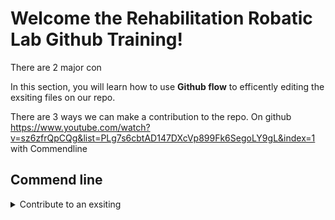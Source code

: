 # Welcome the Rehabilitation Robatic Lab Github Training!

There are 2 major con

In this section, you will learn how to use **Github flow** to efficently editing the exsiting files on our repo. 

There are 3 ways we can make a contribution to the repo.
On github https://www.youtube.com/watch?v=sz6zfrQpCQg&list=PLg7s6cbtAD147DXcVp899Fk6SegoLY9gL&index=1
with Commendline

## Commend line
  
<details><summary>Contribute to an exsiting </summary>
  
## Step 1: Create a branch

Let’s complete the first step of the GitHub flow: creating a branch <sup>[:book:](https://help.github.com/articles/github-glossary/#branch)</sup>.

<details><summary>Creating a branch</summary>

## Creating a branch

:tv: [Video: Branches](https://www.youtube.com/watch?v=xgQmu81G1yY)

You just learned how to create a branch—the first step in the GitHub flow.

Branches are an important part of the GitHub flow because they allow us to separate our work from the `master` branch. In other words, everyone's work is safe while you contribute.

### Tips for using branches

A single project can have hundreds of branches, each suggesting a new change to the `master` branch.

The best way to keep branches organized with a team is to keep them concise and short-lived. In other words, a single branch should represent a single new feature or bug fix. This reduces confusion among contributors when branches are only active for a few days before they’re merged <sup>[:book:](https://help.github.com/articles/github-glossary/#merge)</sup> into the `master` branch.

<hr>
</details>

### :keyboard: Activity: Your first branch


1. Open your preferred command line interface, which we'll call your shell from now on.
1. Clone this repository:
      ```shell
      git clone https://github.com/Rehabilitation-Robotics/github_edit_training.git
      ```
1. Navigate to the repository in your shell:
      ```shell
      cd edit_training
      ```
1. Create a branch, use whatever name you like. Feel free to use the your name (eg. `git branch JasonZ`). 
      ```shell
      git branch <your-branch-name>
      ```
1. Push the branch to GitHub (eg. `git push --set-upstream origin JasonZ`):
      ```
      git push --set-upstream origin <BRANCH-NAME>
      ```


<hr>


## Step 2: Commit a file

:tada: You created a branch!

Creating a branch allows you to make modifications to your project without changing the deployed `master` branch. Now that you have a branch, it’s time to create a file and make your first commit!

<details><summary>Commits 101</summary>

## Commits 101

When you’re finished creating or making changes to a file on GitHub, scroll to the bottom of the page. Then find the "Commit new file" section.

In the first field, type a commit message. The commit message should briefly tell contributors about the changes you are introducing to the file.

### Rules to live by for commit messages:

- Don’t end your commit message with a period.
- Keep your commit messages to 50 characters or less. Add extra detail in the extended description window if necessary. This is located just below the subject line.
- Use active voice. For example, "add" instead of "added" and "merge" instead of "merged".
- Think of your commit as expressing intent to introduce a change.

<hr>
</details>

### :keyboard: Activity: Your first commit

The following steps will guide you through the process of committing a change on GitHub.


1. Check out to your branch:
      ```shell
      git checkout <your-branch-name>
      ```
1. Create a new file named `<yourname>.md`(eg `JasonZhao.md`).
      for Mac 
      ```shell
      touch <yourname>.md 
      ```
      for windows
      ```shell
      copy con <yourname>.md 
      ```
1. Add the following content to your file:
      ```<yourname> did it 
      ```
1. Stage your new file:
      ```shell
      git add <yourname>.md
      ```
      or 
      ```shell
      git add .
      ```
1. After adding the text, commit the change and a commit message, check out the **Commits 101** drop-down, just above these instructions:
      ```shell
      git commit -m "<YOUR-MESSAGE>"
      ```
1. Push your new commit to GitHub:
      ```shell
      git push
      ```


<hr>



## Step 3: Open a pull request

Nice work making that commit :sparkles:

Now that you’ve created a commit, it’s time to share your proposed change through a pull request! Where issues encourage discussion with other contributors and collaborators on a project, pull requests help you share your changes, receive feedback on them, and iterate on them until they’re perfect!

<details><summary>What is a pull request?</summary>

## Pull requests

Let’s think back to the GitHub flow again. You have created a branch, added a file, and committed the file to your branch. Now it’s time to collaborate on your file with other students taking this class. This collaboration happens in a pull request. Check out this video to learn more:

:tv: [Video: Introduction to pull requests](https://youtu.be/kJr-PIfLDl4)
<hr>
</details>

This pull request is going to keep the changes you just made on your branch and propose applying them to the `master` branch.

### :keyboard: Activity: Create a pull request

1. Open a pull request using [this shortcut](https://github.com/jichengnorth/github-slideshow/compare/refs/heads/my-slide?expand=1) or manually as follows:
    - From the "Pull requests" tab, click **New pull request**
    - In the "base:" drop-down menu, make sure the "master" branch is selected
    - In the "compare:" drop-down menu, select "my-slide"
1. When you’ve selected your branch, enter a title for your pull request. For example `Add jichengnorth's file`
1. The next field helps you provide a description of the changes you made. Feel free to add a description of what you’ve accomplished so far. As a reminder, you have: created a branch, created a file and made a commit, and opened a pull request
1. Click **Create pull request**

<hr>

## Step 4: Respond to a review

Your pull request is looking great!

Let’s add some content to your file. Replace line 5 of your file with a quotation or meme and witty caption. Remember: [Markdown](https://guides.github.com/features/mastering-markdown/) is supported.

### :keyboard: Activity: Change your file


1. Check out to your branch:
    ```shell
    git checkout <your-branch-name>
    ```
1. Open the file `training.md`.
1. Add in following message. 
    ```shell
    <yourname> has fininshed this editing training.
    ```
1. Stage your new changes:
    ```shell
    git add training.md
    ```
   
1. Commit your changes:
    ```shell
    git commit -m "<YOUR-MESSAGE>"
    ```
1. Push your edits to GitHub:
    ```shell
    git push
    ```



**Note** : Can't find the button to edit the file? It may look like a pencil, or it may look like three dots.

## Step 5: Merge your pull request

Nicely done, you! :sparkles:

You successfully created a pull request, and it has passed all of the tests. You can now merge your pull request.

### :keyboard: Activity: Merge the pull request


1. Check out to the `master` branch:
    ```shell
    git checkout master
    ```
2. Merge your branch:
    ```shell
    git merge <your-branch-name>
    ```
3. Push the merged history to GitHub:
    ```shell
    git push
    ```
4. Delete your the branch locally:
    ```shell
    git branch -d <your-branch-name>
    ```

1. Once your branch has been merged, you don't need it anymore. Click **Delete branch**.

<hr>



</details>






